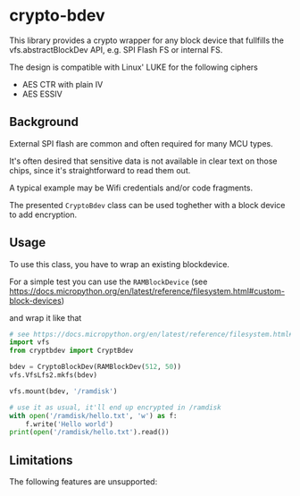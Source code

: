 # crypto-bdev

This library provides a crypto wrapper for any block device
that fullfills the vfs.abstractBlockDev API, e.g. SPI Flash FS
or internal FS.

The design is compatible with Linux' LUKE for the following ciphers
- AES CTR with plain IV
- AES ESSIV 

## Background

External SPI flash are common and often required for many MCU types.

It's often desired that sensitive data is not available in clear text
on those chips, since it's straightforward to read them out. 

A typical example may be Wifi credentials and/or code fragments.

The presented `CryptoBdev` class can be used toghether with a block device
to add encryption.

## Usage

To use this class, you have to wrap an existing blockdevice. 

For a simple test you can use the `RAMBlockDevice` (see https://docs.micropython.org/en/latest/reference/filesystem.html#custom-block-devices)

and wrap it like that

```py
# see https://docs.micropython.org/en/latest/reference/filesystem.html#custom-block-devices
import vfs
from cryptbdev import CryptBdev

bdev = CryptoBlockDev(RAMBlockDev(512, 50))
vfs.VfsLfs2.mkfs(bdev)

vfs.mount(bdev, '/ramdisk')

# use it as usual, it'll end up encrypted in /ramdisk
with open('/ramdisk/hello.txt', 'w') as f:
    f.write('Hello world')
print(open('/ramdisk/hello.txt').read())


```

## Limitations

The following features are unsupported:

